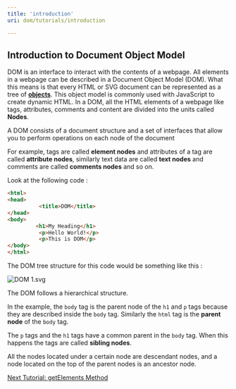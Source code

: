 ```yaml
---
title: 'introduction'
uri: dom/tutorials/introduction

---
```

## Introduction to Document Object Model

DOM is an interface to interact with the contents of a webpage. All elements in a webpage can be described in a Document Object Model (DOM). What this means is that every HTML or SVG document can be represented as a tree of [**objects**](/concepts/programming/javascript/objects). This object model is commonly used with JavaScript to create dynamic HTML. In a DOM, all the HTML elements of a webpage like tags, attributes, comments and content are divided into the units called **Nodes**.

A DOM consists of a document structure and a set of interfaces that allow you to perform operations on each node of the document

For example, tags are called **element nodes** and attributes of a tag are called **attribute nodes**, similarly text data are called **text nodes** and comments are called **comments nodes** and so on.

Look at the following code :

``` html
<html>
<head>
          <title>DOM</title>
</head>
<body>
         <h1>My Heading</h1>
          <p>Hello World!</p>
          <p>This is DOM</p>
</body>
</html>
```

 The DOM tree structure for this code would be something like this :

![DOM 1.svg](//static.webplatform.org/thumb/8/82/DOM_1.svg/842px-DOM_1.svg.png)

 The DOM follows a hierarchical structure.

In the example, the `body` tag is the parent node of the `h1` and `p` tags because they are described inside the `body` tag. Similarly the `html` tag is the **parent node** of the `body` tag.

The `p` tags and the `h1` tags have a common parent in the `body` tag. When this happens the tags are called **sibling nodes**.

All the nodes located under a certain node are descendant nodes, and a node located on the top of the parent nodes is an ancestor node.

[Next Tutorial: getElements Method](/dom/tutorials/getelementsmethod)
